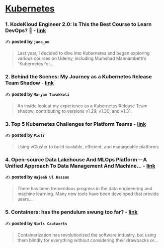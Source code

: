 
<h1><a href=https://medium.com/tag/kubernetes/recommended target="_blank" rel="noopener noreferrer">Kubernetes</a></h1>
<h3>1. KodeKloud Engineer 2.0: Is This the Best Course to Learn DevOps? 🚀 - <a href="https://medium.com/@jana_om/kodekloud-engineer-2-0-is-this-the-best-course-to-learn-devops-fba1c1cbb4ac" target="_blank" rel="noopener noreferrer">link</a></h3>

✍️ **posted by `jana_om`**

<blockquote>Last year, I decided to dive into Kubernetes and began exploring various courses on Udemy, including Mumshad Mannambeth’s “Kubernetes for…</blockquote>

<h3>2. Behind the Scenes: My Journey as a Kubernetes Release Team Shadow - <a href="https://medium.com/code-like-a-girl/behind-the-scenes-my-journey-as-a-kubernetes-release-team-shadow-630be70effb0" target="_blank" rel="noopener noreferrer">link</a></h3>

✍️ **posted by `Maryam Tavakkoli`**

<blockquote>An inside look at my experience as a Kubernetes Release Team shadow, contributing to versions v1.29, v1.30, and v1.31.</blockquote>

<h3>3. Top 5 Kubernetes Challenges for Platform Teams - <a href="https://medium.com/itnext/top-5-kubernetes-challenges-for-platform-teams-87aa2f59e904" target="_blank" rel="noopener noreferrer">link</a></h3>

✍️ **posted by `Piotr`**

<blockquote>Using vCluster to build scalable, efficient, and manageable platforms</blockquote>

<h3>4. Open-source Data Lakehouse And MLOps Platform — A Unified Approach To Data Management And Machine… - <a href="https://medium.com/@wajeehulhassan/open-source-data-lakehouse-and-mlops-platform-a-unified-approach-to-data-management-and-machine-3b399ce0810c" target="_blank" rel="noopener noreferrer">link</a></h3>

✍️ **posted by `Wajeeh Ul Hassan`**

<blockquote>There has been tremendous progress in the data engineering and machine learning. Many new tools have been developed that provide users…</blockquote>

<h3>5. Containers: has the pendulum swung too far? - <a href="https://medium.com/itnext/containers-has-the-pendulum-swung-too-far-208ad02a6b42" target="_blank" rel="noopener noreferrer">link</a></h3>

✍️ **posted by `Niels Cautaerts`**

<blockquote>Containerization has revolutionized the software industry, but using them blindly for everything without considering their drawbacks or…</blockquote>

